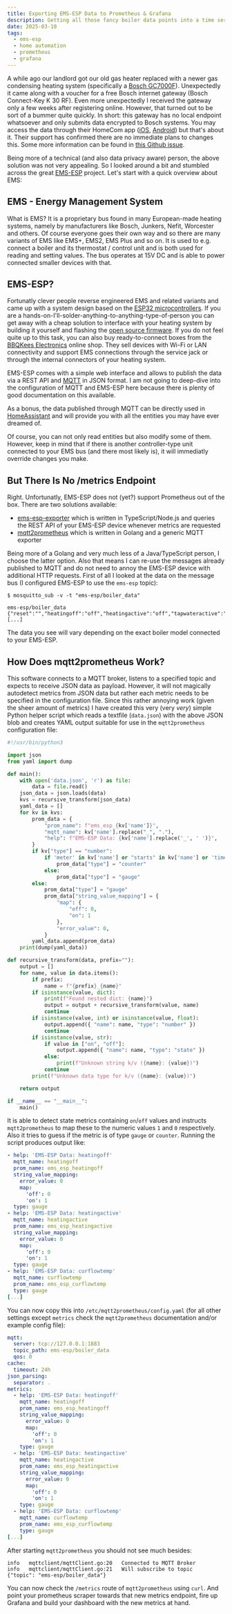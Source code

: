 ```yaml
---
title: Exporting EMS-ESP Data to Prometheus & Grafana
description: Getting all those fancy boiler data points into a time series DB.
date: 2025-03-10
tags:
  - ems-esp
  - home automation
  - prometheus
  - grafana
---
```


A while ago our landlord got our old gas heater replaced with a newer gas condensing heating system (specifically a [Bosch GC7000F](https://www.youtube.com/watch?v=v2kV6pgJxuo)). Unexpectedly it came along with a voucher for a free Bosch internet gateway (Bosch Connect-Key K 30 RF). Even more unexpectedly I received the gateway only a few weeks after registering online. However, that turned out to be sort of a bummer quite quickly. In short: this gateway has no local endpoint whatsoever and only submits data encrypted to Bosch systems. You may access the data through their HomeCom app ([iOS](https://apps.apple.com/de/app/homecom-easy/id1438634070), [Android](https://play.google.com/store/apps/details?id=com.bosch.tt.dashtt&hl=de&pli=1)) but that's about it. Their support has confirmed there are no immediate plans to changes this. Some more information can be found in [this Github issue](https://github.com/bosch-thermostat/home-assistant-bosch-custom-component/issues/335).

Being more of a technical (and also data privacy aware) person, the above solution was not very appealing. So I looked around a bit and stumbled across the great [EMS-ESP](https://emsesp.org/) project. Let's start with a quick overview about EMS:

## EMS - Energy Management System

What is EMS? It is a proprietary bus found in many European-made heating systems, namely by manufacturers like Bosch, Junkers, Nefit, Worcester and others. Of course everyone goes their own way and so there are many variants of EMS like EMS+, EMS2, EMS Plus and so on. It is used to e.g. connect a boiler and its thermostat / control unit and is both used for reading and setting values. The bus operates at 15V DC and is able to power connected smaller devices with that.

## EMS-ESP?

Fortunatly clever people reverse engineered EMS and related variants and came up with a system design based on the [ESP32 microcontrollers](https://en.wikipedia.org/wiki/ESP32). If you are a hands-on-I'll-solder-anything-to-anything-type-of-person you can get away with a cheap solution to interface with your heating system by building it yourself and flashing the [open source firmware](https://github.com/emsesp/EMS-ESP32). If you do not feel quite up to this task, you can also buy ready-to-connect boxes from the [BBQKees Electronics](https://bbqkees-electronics.nl/) online shop. They sell devices with Wi-Fi or LAN connectivity and support EMS connections through the service jack or through the internal connectors of your heating system.

EMS-ESP comes with a simple web interface and allows to publish the data via a REST API and [MQTT](https://en.wikipedia.org/wiki/MQTT) in JSON format. I am not going to deep-dive into the configuration of MQTT and EMS-ESP here because there is plenty of good documentation on this available.

As a bonus, the data published through MQTT can be directly used in [HomeAssistant](https://www.home-assistant.io/) and will provide you with all the entities you may have ever dreamed of.

Of course, you can not only read entities but also modify some of them. However, keep in mind that if there is another controller-type unit connected to your EMS bus (and there most likely is), it will immediatly override changes you make.

## But There Is No /metrics Endpoint

Right. Unfortunatly, EMS-ESP does not (yet?) support Prometheus out of the box. There are two solutions available: 

- [ems-esp-exporter](https://github.com/poelstra/ems-esp-exporter) which is written in TypeScript/Node.js and queries the REST API of your EMS-ESP device whenever metrics are requested
- [mqtt2prometheus](https://github.com/hikhvar/mqtt2prometheus) which is written in Golang and a generic MQTT exporter

Being more of a Golang and very much less of a Java/TypeScript person, I choose the latter option. Also that means I can re-use the messages already published to MQTT and do not need to annoy the EMS-ESP device with additional HTTP requests. First of all I looked at the data on the message bus (I configured EMS-ESP to use the `ems-esp` topic):

```shell
$ mosquitto_sub -v -t "ems-esp/boiler_data"

ems-esp/boiler_data {"reset":"","heatingoff":"off","heatingactive":"off","tapwateractive":"off","selflowtemp":38,"heatingpumpmod":100,"outdoortemp":6.7,"curflowtemp":39.3,"rettemp":25.2, [...]
```

The data you see will vary depending on the exact boiler model connected to your EMS-ESP.

## How Does mqtt2prometheus Work?

This software connects to a MQTT broker, listens to a specified topic and expects to receive JSON data as payload. However, it will not magically autodetect metrics from JSON data but rather each metric needs to be specified in the configuration file. Since this rather annoying work (given the sheer amount of metrics) I have created this very (very _very_) simple Python helper script which reads a textfile (`data.json`) with the above JSON blob and creates YAML output suitable for use in the `mqtt2prometheus` configuration file:

```python
#!/usr/bin/python3

import json
from yaml import dump

def main():
    with open('data.json', 'r') as file:
        data = file.read()
    json_data = json.loads(data)
    kvs = recursive_transform(json_data)
    yaml_data = []
    for kv in kvs:
        prom_data = {
            "prom_name": f"ems_esp_{kv['name']}",
            "mqtt_name": kv['name'].replace("_", "."),
            "help": f"EMS-ESP Data: {kv['name'].replace('_', ' ')}",
        }
        if kv["type"] == "number":
            if 'meter' in kv['name'] or "starts" in kv['name'] or 'time' in kv['name'] or 'nrg' in kv['name'] or 'energy' in kv['name']:
                prom_data["type"] = "counter"
            else:
                prom_data["type"] = "gauge"
        else:
            prom_data["type"] = "gauge"
            prom_data["string_value_mapping"] = {
                "map": {
                    "off": 0,
                    "on": 1
                },
                "error_value": 0,
            }
        yaml_data.append(prom_data)
    print(dump(yaml_data))

def recursive_transform(data, prefix=""):
    output = []
    for name, value in data.items():
        if prefix:
            name = f"{prefix}_{name}"
        if isinstance(value, dict):
            print(f"Found nested dict: {name}")
            output = output + recursive_transform(value, name)
            continue
        if isinstance(value, int) or isinstance(value, float):
            output.append({ "name": name, "type": "number" })
            continue
        if isinstance(value, str):
            if value in ["on", "off"]:
                output.append({ "name": name, "type": "state" })
            else:
                print(f"Unknown string k/v ({name}: {value})")
            continue
        print(f"Unknown data type for k/v ({name}: {value})")

    return output

if __name__ == "__main__":
    main()
```

It is able to detect state metrics containing `on`/`off` values and instructs `mqtt2prometheus` to map these to the numeric values `1` and `0` respectively. Also it tries to guess if the metric is of type `gauge` or `counter`. Running the script produces output like:

```yaml
- help: 'EMS-ESP Data: heatingoff'
  mqtt_name: heatingoff
  prom_name: ems_esp_heatingoff
  string_value_mapping:
    error_value: 0
    map:
      'off': 0
      'on': 1
  type: gauge
- help: 'EMS-ESP Data: heatingactive'
  mqtt_name: heatingactive
  prom_name: ems_esp_heatingactive
  string_value_mapping:
    error_value: 0
    map:
      'off': 0
      'on': 1
  type: gauge
- help: 'EMS-ESP Data: curflowtemp'
  mqtt_name: curflowtemp
  prom_name: ems_esp_curflowtemp
  type: gauge
[...]
```

You can now copy this into `/etc/mqtt2prometheus/config.yaml` (for all other settings except `metrics` check the `mqtt2prometheus` documentation and/or example config file):

```yaml
mqtt:
  server: tcp://127.0.0.1:1883
  topic_path: ems-esp/boiler_data
  qos: 0
cache:
  timeout: 24h
json_parsing:
  separator: .
metrics:
  - help: 'EMS-ESP Data: heatingoff'
    mqtt_name: heatingoff
    prom_name: ems_esp_heatingoff
    string_value_mapping:
      error_value: 0
      map:
        'off': 0
        'on': 1
    type: gauge
  - help: 'EMS-ESP Data: heatingactive'
    mqtt_name: heatingactive
    prom_name: ems_esp_heatingactive
    string_value_mapping:
      error_value: 0
      map:
        'off': 0
        'on': 1
    type: gauge
  - help: 'EMS-ESP Data: curflowtemp'
    mqtt_name: curflowtemp
    prom_name: ems_esp_curflowtemp
    type: gauge
[...]
```

After starting `mqtt2prometheus` you should not see much besides:

```
info   mqttclient/mqttClient.go:20   Connected to MQTT Broker
info   mqttclient/mqttClient.go:21   Will subscribe to topic   {"topic": "ems-esp/boiler_data"}
```

You can now check the `/metrics` route of `mqtt2prometheus` using `curl`. And point your prometheus scraper towards that new metrics endpoint, fire up Grafana and build your dashboard with the new metrics at hand.

